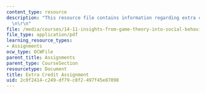 ```yaml
---
content_type: resource
description: "This resource file contains information regarding extra credit assignment.\r\
  \n\r\n"
file: /media/courses/14-11-insights-from-game-theory-into-social-behavior-fall-2013/2c0f2414c249df79c8f2497f45e87098_MIT14_11F13_Ext_Credit_Det.pdf
file_type: application/pdf
learning_resource_types:
- Assignments
ocw_type: OCWFile
parent_title: Assignments
parent_type: CourseSection
resourcetype: Document
title: Extra Credit Assignment
uid: 2c0f2414-c249-df79-c8f2-497f45e87098
---
```

